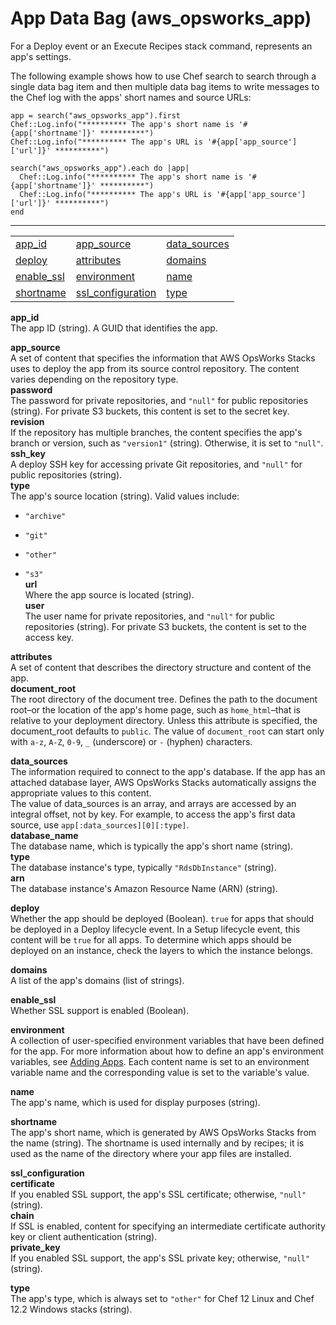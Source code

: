 # App Data Bag \(aws\_opsworks\_app\)<a name="data-bag-json-app"></a>

For a Deploy event or an Execute Recipes stack command, represents an app's settings\.

The following example shows how to use Chef search to search through a single data bag item and then multiple data bag items to write messages to the Chef log with the apps' short names and source URLs:

```
app = search("aws_opsworks_app").first
Chef::Log.info("********** The app's short name is '#{app['shortname']}' **********")
Chef::Log.info("********** The app's URL is '#{app['app_source']['url']}' **********")

search("aws_opsworks_app").each do |app|
  Chef::Log.info("********** The app's short name is '#{app['shortname']}' **********")
  Chef::Log.info("********** The app's URL is '#{app['app_source']['url']}' **********")
end
```


****  

|  |  |  | 
| --- |--- |--- |
| [app\_id](#data-bag-json-app-app-id) | [app\_source](#data-bag-json-app-app-source) | [data\_sources](#data-bag-json-app-app-data-source) | 
| [deploy](#data-bag-json-app-deploy) | [attributes](#data-bag-json-app-attributes) | [domains](#data-bag-json-app-app-domains) | 
| [enable\_ssl](#data-bag-json-app-enable-ssl) | [environment](#data-bag-json-app-app-environment) | [name](#data-bag-json-app-app-name) | 
| [shortname](#data-bag-json-app-app-shortname) | [ssl\_configuration](#data-bag-json-app-app-ssl-config) | [type](#data-bag-json-app-app-type) | 

**app\_id**  
The app ID \(string\)\. A GUID that identifies the app\.

**app\_source**  
A set of content that specifies the information that AWS OpsWorks Stacks uses to deploy the app from its source control repository\. The content varies depending on the repository type\.    
**password**  
The password for private repositories, and `"null"` for public repositories \(string\)\. For private  S3 buckets, this content is set to the secret key\.  
**revision**  
If the repository has multiple branches, the content specifies the app's branch or version, such as `"version1"` \(string\)\. Otherwise, it is set to `"null"`\.  
**ssh\_key**  
A deploy SSH key for accessing private Git repositories, and `"null"` for public repositories \(string\)\.  
**type**  
The app's source location \(string\)\. Valid values include:  

+ `"archive"`

+ `"git"`

+ `"other"`

+ `"s3"`  
**url**  
Where the app source is located \(string\)\.  
**user**  
The user name for private repositories, and `"null"` for public repositories \(string\)\. For private S3 buckets, the content is set to the access key\.

**attributes**  
A set of content that describes the directory structure and content of the app\.    
**document\_root**  
The root directory of the document tree\. Defines the path to the document root–or the location of the app's home page, such as `home_html`–that is relative to your deployment directory\. Unless this attribute is specified, the document\_root defaults to `public`\. The value of `document_root` can start only with `a-z`, `A-Z`, `0-9`, `_` \(underscore\) or `-` \(hyphen\) characters\.

**data\_sources**  
The information required to connect to the app's database\. If the app has an attached database layer, AWS OpsWorks Stacks automatically assigns the appropriate values to this content\.  
The value of data\_sources is an array, and arrays are accessed by an integral offset, not by key\. For example, to access the app's first data source, use `app[:data_sources][0][:type]`\.    
**database\_name**  
The database name, which is typically the app's short name \(string\)\.  
**type**  
The database instance's type, typically `"RdsDbInstance"` \(string\)\.  
**arn**  
The database instance's Amazon Resource Name \(ARN\) \(string\)\.

**deploy**  
Whether the app should be deployed \(Boolean\)\. `true` for apps that should be deployed in a Deploy lifecycle event\. In a Setup lifecycle event, this content will be `true` for all apps\. To determine which apps should be deployed on an instance, check the layers to which the instance belongs\.

**domains**  
A list of the app's domains \(list of strings\)\.

**enable\_ssl**  
Whether SSL support is enabled \(Boolean\)\.

**environment**  
A collection of user\-specified environment variables that have been defined for the app\. For more information about how to define an app's environment variables, see [Adding Apps](workingapps-creating.md)\. Each content name is set to an environment variable name and the corresponding value is set to the variable's value\.

**name**  
The app's name, which is used for display purposes \(string\)\.

**shortname**  
The app's short name, which is generated by AWS OpsWorks Stacks from the name \(string\)\. The shortname is used internally and by recipes; it is used as the name of the directory where your app files are installed\.

**ssl\_configuration**    
**certificate**  
If you enabled SSL support, the app's SSL certificate; otherwise, `"null"` \(string\)\.  
**chain**  
If SSL is enabled, content for specifying an intermediate certificate authority key or client authentication \(string\)\.  
**private\_key**  
If you enabled SSL support, the app's SSL private key; otherwise, `"null"` \(string\)\.

**type**  
The app's type, which is always set to `"other"` for Chef 12 Linux and Chef 12\.2 Windows stacks \(string\)\.